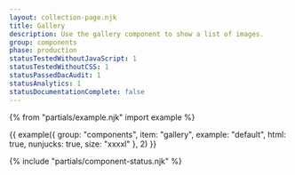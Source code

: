 ```yaml
---
layout: collection-page.njk
title: Gallery
description: Use the gallery component to show a list of images.
group: components
phase: production
statusTestedWithoutJavaScript: 1
statusTestedWithoutCSS: 1
statusPassedDacAudit: 1
statusAnalytics: 1
statusDocumentationComplete: false
---
```


{% from "partials/example.njk" import example %}

{{ example({ group: "components", item: "gallery", example: "default", html: true, nunjucks: true, size: "xxxxl" }, 2) }}

{% include "partials/component-status.njk" %}

